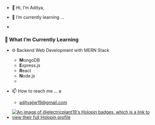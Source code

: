 - 👋 Hi, I’m Aditya,
 
- 🌱 I’m currently learning ...
- 
### 🌱 What I’m Currently Learning
- 🌐 Backend Web Development with MERN Stack
  - **M**ongoDB
  - **E**xpress.js
  - **R**eact
  - **N**ode.js
  - 
- 📫 How to reach me ...  a
  - adityajjw19@gmail.com

- [![An image of @electricplant19's Holopin badges, which is a link to view their full Holopin profile](https://holopin.me/electricplant19)](https://holopin.io/@electricplant19)

<!---
ElectricPlant19/ElectricPlant19 is a ✨ special ✨ repository because its `README.md` (this file) appears on your GitHub profile.
You can click the Preview link to take a look at your changes.
--->
 
